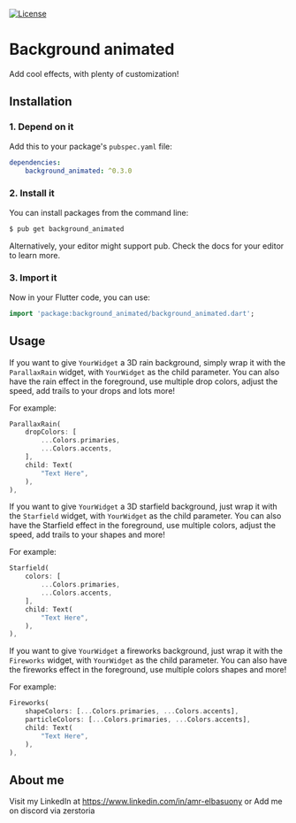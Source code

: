 <!--
This README describes the package. If you publish this package to pub.dev,
this README's contents appear on the landing page for your package.

For information about how to write a good package README, see the guide for
[writing package pages](https://dart.dev/tools/pub/writing-package-pages).

For general information about developing packages, see the Dart guide for
[creating packages](https://dart.dev/guides/libraries/create-packages)
and the Flutter guide for
[developing packages and plugins](https://flutter.dev/to/develop-packages).
-->

[![License](https://img.shields.io/badge/License-BSD%203--Clause-blue.svg)](https://opensource.org/licenses/BSD-3-Clause)

# Background animated
Add cool effects, with plenty of customization!

## Installation

### 1. Depend on it

Add this to your package's `pubspec.yaml` file:

```yaml
dependencies:
    background_animated: ^0.3.0
```


### 2. Install it

You can install packages from the command line:

```bash
$ pub get background_animated
```

Alternatively, your editor might support pub. Check the docs for your editor to learn more.

### 3. Import it

Now in your Flutter code, you can use:

```Dart
import 'package:background_animated/background_animated.dart';
```

## Usage

If you want to give `YourWidget` a 3D rain background, simply wrap it with the `ParallaxRain` widget, with `YourWidget` as the child parameter. You can also have the rain effect in the foreground, use multiple drop colors, adjust the speed, add trails to your drops and lots more! 

For example: 

```Dart
ParallaxRain(
    dropColors: [
        ...Colors.primaries,
        ...Colors.accents,
    ],
    child: Text(
        "Text Here",
    ),
),
```

If you want to give `YourWidget` a 3D starfield background, just wrap it with the `Starfield` widget, with `YourWidget` as the child parameter. You can also have the Starfield effect in the foreground, use multiple colors, adjust the speed, add trails to your shapes and more! 

For example: 

```Dart
Starfield(
    colors: [
        ...Colors.primaries,
        ...Colors.accents,
    ],
    child: Text(
        "Text Here",
    ),
),
```

If you want to give `YourWidget` a fireworks background, just wrap it with the `Fireworks` widget, with `YourWidget` as the child parameter. You can also have the fireworks effect in the foreground, use multiple colors shapes and more! 

For example: 

```Dart
Fireworks(
    shapeColors: [...Colors.primaries, ...Colors.accents],
    particleColors: [...Colors.primaries, ...Colors.accents],
    child: Text(
        "Text Here",
    ),
),
```

## About me

Visit my LinkedIn at https://www.linkedin.com/in/amr-elbasuony
or 
Add me on discord via zerstoria
